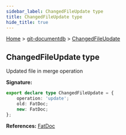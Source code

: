 ```yaml
---
sidebar_label: ChangedFileUpdate type
title: ChangedFileUpdate type
hide_title: true
---
```


[Home](./index.md) &gt; [git-documentdb](./git-documentdb.md) &gt; [ChangedFileUpdate](./git-documentdb.changedfileupdate.md)

## ChangedFileUpdate type

Updated file in merge operation

<b>Signature:</b>

```typescript
export declare type ChangedFileUpdate = {
    operation: 'update';
    old: FatDoc;
    new: FatDoc;
};
```
<b>References:</b> [FatDoc](./git-documentdb.fatdoc.md)

